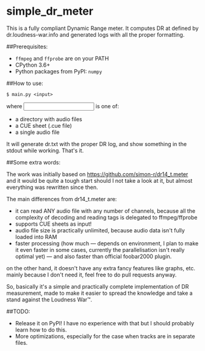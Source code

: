 # simple_dr_meter
This is a fully compliant Dynamic Range meter. It computes DR at defined by dr.loudness-war.info and generated logs with all the proper formatting.

##Prerequisites:

* `ffmpeg` and `ffprobe` are on your PATH
* CPython 3.6+
* Python packages from PyPI: `numpy`

##How to use:

	$ main.py <input>

where <input> is one of:
* a directory with audio files
* a CUE sheet (.cue file)
* a single audio file

It will generate dr.txt with the proper DR log, and show something in the stdout while working. That's it.

##Some extra words:

The work was initially based on https://github.com/simon-r/dr14_t.meter and it would be quite a tough start should I not take a look at it, but almost everything was rewritten since then.

The main differences from dr14_t.meter are:

* it can read ANY audio file with any number of channels, because all the complexity of decoding and reading tags is delegated to ffmpeg/ffprobe
* supports CUE sheets as input!
* audio file size is practically unlimited, because audio data isn't fully loaded into RAM
* faster processing (how much — depends on environment, I plan to make it even faster in some cases, currently the parallelisation isn't really optimal yet) — and also faster than official foobar2000 plugin.

on the other hand, it doesn't have any extra fancy features like graphs, etc. mainly because I don't need it, feel free to do pull requests anyway.

So, basically it's a simple and practically complete implementation of DR measurement, made to make it easier to spread the knowledge and take a stand against the Loudness War™.

##TODO:

* Release it on PyPI! I have no experience with that but I should probably learn how to do this.
* More optimizations, especially for the case when tracks are in separate files.